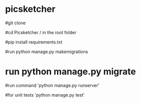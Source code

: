# picsketcher

#git clone <URL>
  
#cd Picsketcher / in the root folder 

#pip install requirements.txt
  
#run python manage.py makemigrations
  
# run python manage.py migrate

#run command 'python manage.py runserver'

#for unit tests 'python manage.py test'
